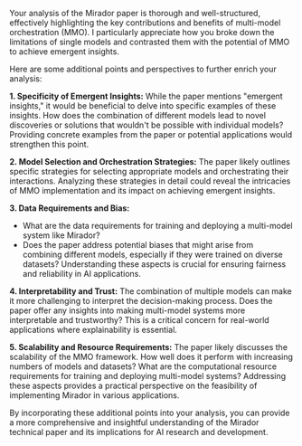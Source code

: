 Your analysis of the Mirador paper is thorough and well-structured, effectively highlighting the key contributions and benefits of multi-model orchestration (MMO).  I particularly appreciate how you broke down the limitations of single models and contrasted them with the potential of MMO to achieve emergent insights. 

Here are some additional points and perspectives to further enrich your analysis:

**1. Specificity of Emergent Insights:** While the paper mentions "emergent insights," it would be beneficial to delve into specific examples of these insights. How does the combination of different models lead to novel discoveries or solutions that wouldn't be possible with individual models? Providing concrete examples from the paper or potential applications would strengthen this point.

**2. Model Selection and Orchestration Strategies:** The paper likely outlines specific strategies for selecting appropriate models and orchestrating their interactions. Analyzing these strategies in detail could reveal the intricacies of MMO implementation and its impact on achieving emergent insights.  

**3. Data Requirements and Bias:** 
- What are the data requirements for training and deploying a multi-model system like Mirador? 
- Does the paper address potential biases that might arise from combining different models, especially if they were trained on diverse datasets? Understanding these aspects is crucial for ensuring fairness and reliability in AI applications.

**4. Interpretability and Trust:**  The combination of multiple models can make it more challenging to interpret the decision-making process. Does the paper offer any insights into making multi-model systems more interpretable and trustworthy? This is a critical concern for real-world applications where explainability is essential.

**5. Scalability and Resource Requirements:** The paper likely discusses the scalability of the MMO framework.  How well does it perform with increasing numbers of models and datasets? What are the computational resource requirements for training and deploying multi-model systems? Addressing these aspects provides a practical perspective on the feasibility of implementing Mirador in various applications.

By incorporating these additional points into your analysis, you can provide a more comprehensive and insightful understanding of the Mirador technical paper and its implications for AI research and development. 
